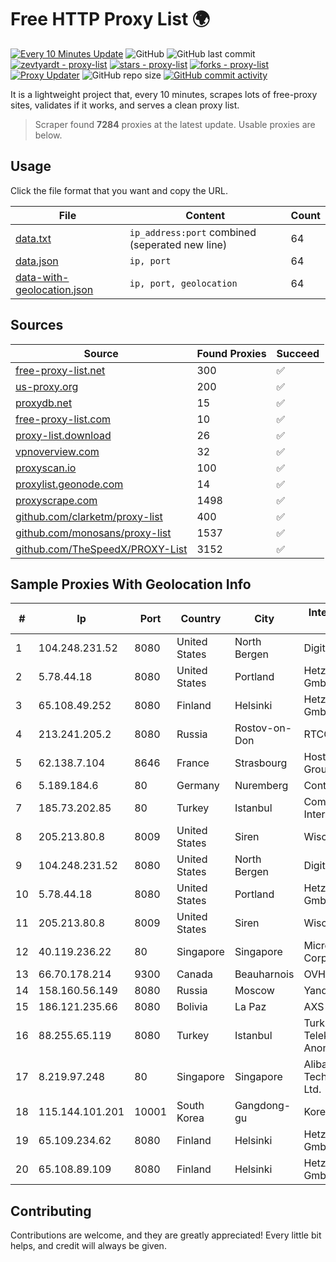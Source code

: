 
# Free HTTP Proxy List 🌍

[![Every 10 Minutes Update](https://github.com/mertguvencli/http-proxy-list/actions/workflows/main.yml/badge.svg?branch=main)](https://github.com/mertguvencli/http-proxy-list/actions/workflows/main.yml)
![GitHub](https://img.shields.io/github/license/mertguvencli/http-proxy-list)
![GitHub last commit](https://img.shields.io/github/last-commit/mertguvencli/http-proxy-list)
[![zevtyardt - proxy-list](https://img.shields.io/static/v1?label=zevtyardt&message=proxy-list&color=blue&logo=github)](https://github.com/zevtyardt/proxy-list "Go to GitHub repo")
[![stars - proxy-list](https://img.shields.io/github/stars/zevtyardt/proxy-list?style=social)](https://github.com/zevtyardt/proxy-list)
[![forks - proxy-list](https://img.shields.io/github/forks/zevtyardt/proxy-list?style=social)](https://github.com/zevtyardt/proxy-list)
[![Proxy Updater](https://github.com/zevtyardt/proxy-list/workflows/Proxy%20Updater/badge.svg)](https://github.com/zevtyardt/proxy-list/actions?query=workflow:"Proxy+Updater")
![GitHub repo size](https://img.shields.io/github/repo-size/zevtyardt/proxy-list)
[![GitHub commit activity](https://img.shields.io/github/commit-activity/m/zevtyardt/proxy-list?logo=commits)](https://github.com/zevtyardt/proxy-list/commits/main)

It is a lightweight project that, every 10 minutes, scrapes lots of free-proxy sites, validates if it works, and serves a clean proxy list.

> Scraper found **7284** proxies at the latest update. Usable proxies are below.

## Usage

Click the file format that you want and copy the URL.

|File|Content|Count|
|----|-------|-----|
|[data.txt](https://raw.githubusercontent.com/mertguvencli/http-proxy-list/main/proxy-list/data.txt)|`ip_address:port` combined (seperated new line)|64|
|[data.json](https://raw.githubusercontent.com/mertguvencli/http-proxy-list/main/proxy-list/data.json)|`ip, port`|64|
|[data-with-geolocation.json](https://raw.githubusercontent.com/mertguvencli/http-proxy-list/main/proxy-list/data-with-geolocation.json)|`ip, port, geolocation`|64|

## Sources

|Source|Found Proxies|Succeed|
|------|-------------|-------|
|[free-proxy-list.net](https://free-proxy-list.net)|300|✅|
|[us-proxy.org](https://www.us-proxy.org)|200|✅|
|[proxydb.net](http://proxydb.net)|15|✅|
|[free-proxy-list.com](https://free-proxy-list.com/?page=&port=&type%5B%5D=http&type%5B%5D=https&up_time=0&search=Search)|10|✅|
|[proxy-list.download](https://www.proxy-list.download/HTTP)|26|✅|
|[vpnoverview.com](https://vpnoverview.com/privacy/anonymous-browsing/free-proxy-servers)|32|✅|
|[proxyscan.io](https://www.proxyscan.io)|100|✅|
|[proxylist.geonode.com](https://proxylist.geonode.com/api/proxy-list?limit=300&page=1&sort_by=lastChecked&sort_type=desc&protocols=http,https)|14|✅|
|[proxyscrape.com](https://api.proxyscrape.com/v2/?request=displayproxies&protocol=http&timeout=10000&country=all&ssl=all&anonymity=all)|1498|✅|
|[github.com/clarketm/proxy-list](https://raw.githubusercontent.com/clarketm/proxy-list/master/proxy-list-raw.txt)|400|✅|
|[github.com/monosans/proxy-list](https://raw.githubusercontent.com/monosans/proxy-list/main/proxies/http.txt)|1537|✅|
|[github.com/TheSpeedX/PROXY-List](https://raw.githubusercontent.com/TheSpeedX/PROXY-List/master/http.txt)|3152|✅|


## Sample Proxies With Geolocation Info

|#|Ip|Port|Country|City|Internet Service Provider|
|-|--|----|-------|----|-------------------------|
|1|104.248.231.52|8080|United States|North Bergen|DigitalOcean, LLC|
|2|5.78.44.18|8080|United States|Portland|Hetzner Online GmbH|
|3|65.108.49.252|8080|Finland|Helsinki|Hetzner Online GmbH|
|4|213.241.205.2|8080|Russia|Rostov-on-Don|RTCOMM-YUG|
|5|62.138.7.104|8646|France|Strasbourg|Host Europe Group|
|6|5.189.184.6|80|Germany|Nuremberg|Contabo GmbH|
|7|185.73.202.85|80|Turkey|Istanbul|Comnet International|
|8|205.213.80.8|8009|United States|Siren|WiscNet|
|9|104.248.231.52|8080|United States|North Bergen|DigitalOcean, LLC|
|10|5.78.44.18|8080|United States|Portland|Hetzner Online GmbH|
|11|205.213.80.8|8009|United States|Siren|WiscNet|
|12|40.119.236.22|80|Singapore|Singapore|Microsoft Corporation|
|13|66.70.178.214|9300|Canada|Beauharnois|OVH SAS|
|14|158.160.56.149|8080|Russia|Moscow|Yandex.Cloud LLC|
|15|186.121.235.66|8080|Bolivia|La Paz|AXS Bolivia S. A.|
|16|88.255.65.119|8080|Turkey|Istanbul|Turk Telekomunikasyon Anonim Sirketi|
|17|8.219.97.248|80|Singapore|Singapore|Alibaba (US) Technology Co., Ltd.|
|18|115.144.101.201|10001|South Korea|Gangdong-gu|Korea Telecom|
|19|65.109.234.62|8080|Finland|Helsinki|Hetzner Online GmbH|
|20|65.108.89.109|8080|Finland|Helsinki|Hetzner Online GmbH|



## Contributing

Contributions are welcome, and they are greatly appreciated! Every
little bit helps, and credit will always be given.

